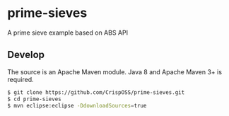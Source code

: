 # prime-sieves

A prime sieve example based on ABS API

## Develop

The source is an Apache Maven module. Java 8 and Apache Maven 3+ is required.

```bash
$ git clone https://github.com/CrispOSS/prime-sieves.git
$ cd prime-sieves
$ mvn eclipse:eclipse -DdownloadSources=true
```
